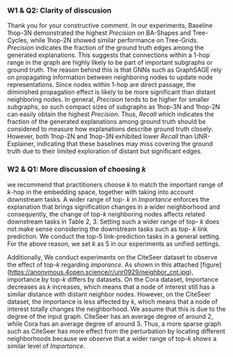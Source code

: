 
### W1 \& Q2: Clarity of disscusion

Thank you for your constructive comment. In our experiments, Baseline 1hop-3N demonstrated the highest $Precision$ on BA-Shapes and Tree-Cycles, while 1hop-2N showed similar performance on Tree-Grids. $Precision$ indicates the fraction of the ground truth edges among the generated explanations. This suggests that connections within a 1-hop range in the graph are highly likely to be part of important subgraphs or ground truth. The reason behind this is that GNNs such as GraphSAGE rely on propagating information between neighboring nodes to update node representations. Since nodes within 1-hop are direct passage, the diminished propagation effect is likely to be more significant than distant neighboring nodes. In general, $Precision$ tends to be higher for smaller subgraphs, so such compact sizes of subgraphs as 1hop-3N and 1hop-2N can easily obtain the highest $Precision$. Thus, $Recall$ which indicates the fraction of the generated explanations among ground truth should be considered to measure how explanations describe ground truth closely. However, both 1hop-2N and 1hop-3N exhibited lower $Recall$ than UNR-Explainer, indicating that these baselines may miss covering the ground truth due to their limited exploration of distant but significant edges.

### W2 \& Q1: More discussion of choosing $k$

we recommend that practitioners choose $k$ to match the important range of $k$-hop in the embedding space, together with taking into account downstream tasks. A wider range of top- $k$ in $Importance$ enforces the explanation that brings signification changes in a wider neighborhood and consequently, the change of top-$k$ neighboring nodes affects related downstream tasks in Table 2, 3. Setting such a wider range of top- $k$ does not make sense considering the downstream tasks such as top- $k$ link prediction. We conduct the top-5 link-prediction tasks in a general setting. For the above reason, we set $k$ as $5$ in our experiments as unified settings.

Additionally, We conduct experiments on the CiteSeer dataset to observe the effect of top-$k$ regarding $imporance$. As shown in this attached [figure] (https://anonymous.4open.science/r/unr0929/neighbor_cnt.jpg), importance by top-$k$ differs by datasets. On the Cora dataset, Importance decreases as $k$ increases, which means that a node of interest still has a similar distance with distant neighbor nodes. However, on the CiteSeer dataset, the importance is less affected by $k$, which means that a node of interest totally changes the neighborhood. We assume that this is due to the degree of the input graph. CiteSeer has an average degree of around 2, while Cora has an average degree of around 3. Thus, a more sparse graph such as CiteSeer has more effect from the perturbation by locating different neighborhoods because we observe that a wider range of top-$k$ shows a similar level of $Importance$.
